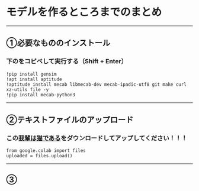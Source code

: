 # モデルを作るところまでのまとめ


---
## ①必要なもののインストール

### 下のをコピペして実行する（Shift + Enter）
```
!pip install gensim
!apt install aptitude
!aptitude install mecab libmecab-dev mecab-ipadic-utf8 git make curl xz-utils file -y
!pip install mecab-python3
```

---
## ②テキストファイルのアップロード

### この[我輩は猫である]()をダウンロードしてアップしてください！！！
```
from google.colab import files
uploaded = files.upload()
```

---
## ③
